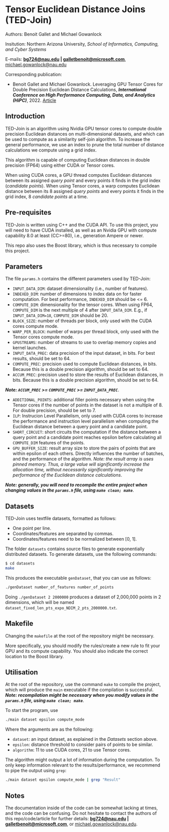 # Tensor Euclidean Distance Joins (TED-Join)

Authors: Benoit Gallet and Michael Gowanlock

Insitution: Northern Arizona University, *School of Informatics, Computing, and Cyber Systems*

E-mails: **<bg724@nau.edu> | <galletbenoit@microsoft.com>**, <michael.gowanlock@nau.edu>

Corresponding publication:
- Benoit Gallet and Michael Gowanlock. Leveraging GPU Tensor Cores for Double Precision Euclidean Distance Calculations, ***International Conference on High Performance Computing, Data, and Analytics (HiPC)***, 2022. [Article](https://doi.org/10.1109/HiPC56025.2022.00029)

## Introduction
TED-Join is an algorithm using Nvidia GPU tensor cores to compute double precision Euclidean distances on multi-dimensional datasets, and which can be used to compute as a similarity self-join algorithm. To increase the general performance, we use an index to prune the total number of distance calculations we compute using a grid index.

This algorithm is capable of computing Euclidean distances in double precision (FP64) using either CUDA or Tensor cores. 

When using CUDA cores, a GPU thread computes Euclidean distances between its assigned *query point* and every points it finds in the grid index (*candidate points*). When using Tensor cores, a warp computes Euclidean distance between its 8 assigned *query points* and every points it finds in the grid index, 8 *candidate points* at a time.

## Pre-requisites
TED-Join is written using C++ and the CUDA API. To use this project, you will need to have CUDA installed, as well as an Nvidia GPU with compute capability 8.0 at least (CC>=80), i.e., generation Ampere or newer.

This repo also uses the Boost library, which is thus necessary to compile this project.

## Parameters
The file `params.h` contains the different parameters used by TED-Join:
- `INPUT_DATA_DIM`: dataset dimensionality (i.e., number of features).
- `INDEXED_DIM`: number of dimensions to index data on for faster computation. For best performance, `INDEXED_DIM` should be <= 6.
- `COMPUTE_DIM`: dimensionality for the tensor cores. When using FP64, `COMPUTE_DIM` is the next multiple of 4 after `INPUT_DATA_DIM`. E.g., if `INPUT_DATA_DIM=18`, `COMPUTE_DIM` should be 20.
- `BLOCK_SIZE`: number of threads per block, only used with the CUDA cores compute mode.
- `WARP_PER_BLOCK`: number of warps per thread block, only used with the Tensor cores compute mode.
- `GPUSTREAMS`: number of streams to use to overlap memory copies and kernel launches.
- `INPUT_DATA_PREC`: data precision of the input dataset, in bits. For best results, should be set to 64.
- `COMPUTE_PREC`: precision used to compute Euclidean distances, in bits. Because this is a double precision algorithm, should be set to 64.
- `ACCUM_PREC`: precision used to store the results of Euclidean distances, in bits. Because this is a double precision algorithm, should be set to 64.

***Note: `ACCUM_PREC` >= `COMPUTE_PREC` >= `INPUT_DATA_PREC`***.

- `ADDITIONAL_POINTS`: additional filler points necessary when using the Tensor cores if the number of points in the dataset is not a multiple of 8. For double precision, should be set to 7.
- `ILP`: Instrucion Level Parallelism, only used with CUDA cores to increase the performance and instruction level parallelism when computing the Euclidean distance between a query point and a candidate point.
- `SHORT_CIRCUIT`: short circuits the computation if the distance between a query point and a candidate point reaches epsilon before calculating all `COMPUTE_DIM` features of the points.
- `GPU_BUFFER_SIZE`: result array size to store the pairs of points that are within epsilon of each others. Directly influences the number of batches, and the performance of the algorithm. *Note: the result array is uses pinned memory. Thus, a large value will significantly increase the allocation time, without necessarily significantly improving the performance of the Euclidean distance calculations*.

***Note: generally, you will need to recompile the entire project when changing values in the `params.h` file, using `make clean; make`***.

## Datasets
TED-Join uses textfile datasets, formatted as follows:
- One point per line.
- Coordinates/features are separated by commas.
- Coordinates/features need to be normalized between [0, 1].

The folder `datasets` contains source files to generate exponentially distributed datasets. To generate datasets, use the following commands:
```sh
$ cd datasets
make
```
This produces the executable `genDataset`, that you can use as follows:
```sh
./genDataset number_of_features number_of_points
```
Doing `./genDataset 2 2000000` produces a dataset of 2,000,000 points in 2 dimensions, which will be named `dataset_fixed_len_pts_expo_NDIM_2_pts_2000000.txt`.

## Makefile
Changing the `makefile` at the root of the repository might be necessary.

More specifically, you should modify the rules/create a new rule to fit your GPU and its compute capability. You should also indicate the correct location to the Boost library.

## Utilisation
At the root of the repository, use the command `make` to compile the project, which will produce the `main` executable if the compilation is successful. ***Note: recompilation might be necessary when you modify values in the `params.h` file, using `make clean; make`***.

To start the program, use
```sh
./main dataset epsilon compute_mode
```

Where the arguments are as the following:
- `dataset`: an input dataset, as explained in the *Datasets* section above.
- `epsilon`: distance threshold to consider pairs of points to be similar.
- `algorithm`: 11 to use CUDA cores, 21 to use Tensor cores.

The algorithm might output a lot of information during the computation. To only keep information relevant to the results/performance, we recommend to pipe the output using `grep`:
```sh
./main dataset epsilon compute_mode | grep "Result"
```

## Notes
The documentation inside of the code can be somewhat lacking at times, and the code can be confusing. Do not hesitate to contact the authors of this repo/code/article for further details: **<bg724@nau.edu> | <galletbenoit@microsoft.com>**, or <michael.gowanlock@nau.edu>.
